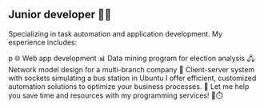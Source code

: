 ## Junior developer 👨‍💻


<p> Specializing in task automation and application development. My experience includes:</p>p
🌐 Web app development
📊 Data mining program for election analysis
🖧 Network model design for a multi-branch company
🚌 Client-server system with sockets simulating a bus station in Ubuntu
I offer efficient, customized automation solutions to optimize your business processes. 🚀 Let me help you save time and resources with my programming services! 💼⏱️
